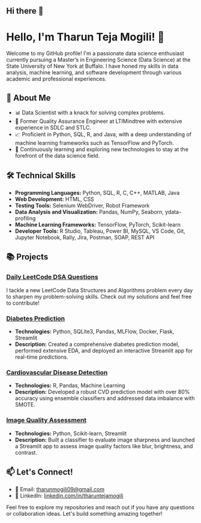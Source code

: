 ## Hi there 👋
# Hello, I'm Tharun Teja Mogili! 👋

Welcome to my GitHub profile! I'm a passionate data science enthusiast currently pursuing a Master’s in Engineering Science (Data Science) at the State University of New York at Buffalo. I have honed my skills in data analysis, machine learning, and software development through various academic and professional experiences.

## 🚀 About Me
- 📊 Data Scientist with a knack for solving complex problems.
- 💼 Former Quality Assurance Engineer at LTIMindtree with extensive experience in SDLC and STLC.
- 📈 Proficient in Python, SQL, R, and Java, with a deep understanding of machine learning frameworks such as TensorFlow and PyTorch.
- 🌱 Continuously learning and exploring new technologies to stay at the forefront of the data science field.

## 🛠️ Technical Skills
- **Programming Languages:** Python, SQL, R, C, C++, MATLAB, Java
- **Web Development:** HTML, CSS
- **Testing Tools:** Selenium WebDriver, Robot Framework
- **Data Analysis and Visualization:** Pandas, NumPy, Seaborn, ydata-profiling
- **Machine Learning Frameworks:** TensorFlow, PyTorch, Scikit-learn
- **Developer Tools:** R Studio, Tableau, Power BI, MySQL, VS Code, Git, Jupyter Notebook, Rally, Jira, Postman, SOAP, REST API

## 📚 Projects
### [Daily LeetCode DSA Questions](https://github.com/Tharun2104/LeetCode_Problems)
I tackle a new LeetCode Data Structures and Algorithms problem every day to sharpen my problem-solving skills. Check out my solutions and feel free to contribute!

### [Diabetes Prediction](https://github.com/Tharun2104/Diabetes_prediction_May_2024)
- **Technologies:** Python, SQLite3, Pandas, MLFlow, Docker, Flask, Streamlit
- **Description:** Created a comprehensive diabetes prediction model, performed extensive EDA, and deployed an interactive Streamlit app for real-time predictions.

### [Cardiovascular Disease Detection](https://github.com/Tharun2104/cvd-prediction)
- **Technologies:** R, Pandas, Machine Learning
- **Description:** Developed a robust CVD prediction model with over 80% accuracy using ensemble classifiers and addressed data imbalance with SMOTE.

### [Image Quality Assessment](https://github.com/Tharun2104/image-quality-assessment)
- **Technologies:** Python, Scikit-learn, Streamlit
- **Description:** Built a classifier to evaluate image sharpness and launched a Streamlit app to assess image quality factors like blur, brightness, and contrast.

## 📫 Let's Connect!
- 📧 Email: [tharunmogili09@gmail.com](mailto:tharunmogili09@gmail.com)
- 💼 LinkedIn: [linkedin.com/in/tharuntejamogili](https://linkedin.com/in/tharuntejamogili)

Feel free to explore my repositories and reach out if you have any questions or collaboration ideas. Let's build something amazing together!


<!--
**Tharun2104/Tharun2104** is a ✨ _special_ ✨ repository because its `README.md` (this file) appears on your GitHub profile.

Here are some ideas to get you started:

- 🔭 I’m currently working on ...
- 🌱 I’m currently learning ...
- 👯 I’m looking to collaborate on ...
- 🤔 I’m looking for help with ...
- 💬 Ask me about ...
- 📫 How to reach me: ...
- 😄 Pronouns: ...
- ⚡ Fun fact: ...
-->
